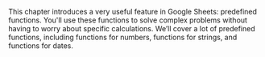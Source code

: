 This chapter introduces a very useful feature in Google Sheets: predefined functions.
You'll use these functions to solve complex problems without having to worry about specific calculations. 
We’ll cover a lot of predefined functions, including functions for numbers, functions for strings, and functions for dates.

